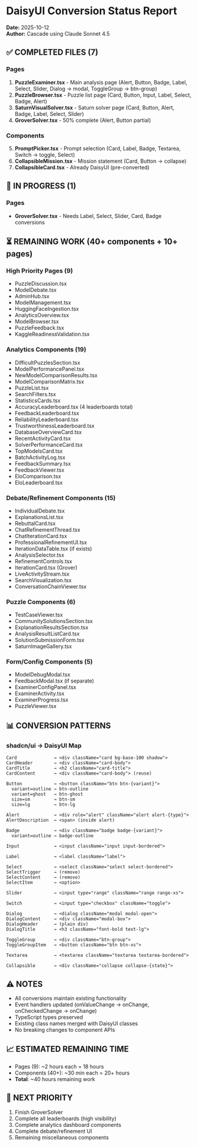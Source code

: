 # DaisyUI Conversion Status Report

**Date:** 2025-10-12  
**Author:** Cascade using Claude Sonnet 4.5

## ✅ COMPLETED FILES (7)

### Pages
1. **PuzzleExaminer.tsx** - Main analysis page (Alert, Button, Badge, Label, Select, Slider, Dialog → modal, ToggleGroup → btn-group)
2. **PuzzleBrowser.tsx** - Puzzle list page (Card, Button, Input, Label, Select, Badge, Alert)
3. **SaturnVisualSolver.tsx** - Saturn solver page (Card, Button, Alert, Badge, Label, Select, Slider)
4. **GroverSolver.tsx** - 50% complete (Alert, Button partial)

### Components
5. **PromptPicker.tsx** - Prompt selection (Card, Label, Badge, Textarea, Switch → toggle, Select)
6. **CollapsibleMission.tsx** - Mission statement (Card, Button → collapse)
7. **CollapsibleCard.tsx** - Already DaisyUI (pre-converted)

## 🔨 IN PROGRESS (1)

### Pages
- **GroverSolver.tsx** - Needs Label, Select, Slider, Card, Badge conversions

## ⏳ REMAINING WORK (40+ components + 10+ pages)

### High Priority Pages (9)
- PuzzleDiscussion.tsx
- ModelDebate.tsx  
- AdminHub.tsx
- ModelManagement.tsx
- HuggingFaceIngestion.tsx
- AnalyticsOverview.tsx
- ModelBrowser.tsx
- PuzzleFeedback.tsx
- KaggleReadinessValidation.tsx

### Analytics Components (19)
- DifficultPuzzlesSection.tsx
- ModelPerformancePanel.tsx
- NewModelComparisonResults.tsx
- ModelComparisonMatrix.tsx
- PuzzleList.tsx
- SearchFilters.tsx
- StatisticsCards.tsx
- AccuracyLeaderboard.tsx (4 leaderboards total)
- FeedbackLeaderboard.tsx
- ReliabilityLeaderboard.tsx
- TrustworthinessLeaderboard.tsx
- DatabaseOverviewCard.tsx
- RecentActivityCard.tsx
- SolverPerformanceCard.tsx
- TopModelsCard.tsx
- BatchActivityLog.tsx
- FeedbackSummary.tsx
- FeedbackViewer.tsx
- EloComparison.tsx
- EloLeaderboard.tsx

### Debate/Refinement Components (15)
- IndividualDebate.tsx
- ExplanationsList.tsx
- RebuttalCard.tsx
- ChatRefinementThread.tsx
- ChatIterationCard.tsx
- ProfessionalRefinementUI.tsx
- IterationDataTable.tsx (if exists)
- AnalysisSelector.tsx
- RefinementControls.tsx
- IterationCard.tsx (Grover)
- LiveActivityStream.tsx
- SearchVisualization.tsx
- ConversationChainViewer.tsx

### Puzzle Components (6)
- TestCaseViewer.tsx
- CommunitySolutionsSection.tsx
- ExplanationResultsSection.tsx
- AnalysisResultListCard.tsx
- SolutionSubmissionForm.tsx
- SaturnImageGallery.tsx

### Form/Config Components (5)
- ModelDebugModal.tsx
- FeedbackModal.tsx (if separate)
- ExaminerConfigPanel.tsx
- ExaminerActivity.tsx
- ExaminerProgress.tsx
- PuzzleViewer.tsx

## 📊 CONVERSION PATTERNS

### shadcn/ui → DaisyUI Map
```
Card              → <div className="card bg-base-100 shadow">
CardHeader        → <div className="card-body">
CardTitle         → <h2 className="card-title">
CardContent       → <div className="card-body"> (reuse)

Button            → <button className="btn btn-{variant}">
  variant=outline → btn-outline
  variant=ghost   → btn-ghost
  size=sm         → btn-sm
  size=lg         → btn-lg

Alert             → <div role="alert" className="alert alert-{type}">
AlertDescription  → <span> (inside alert)

Badge             → <div className="badge badge-{variant}">
  variant=outline → badge-outline

Input             → <input className="input input-bordered">

Label             → <label className="label">

Select            → <select className="select select-bordered">
SelectTrigger     → (remove)
SelectContent     → (remove)
SelectItem        → <option>

Slider            → <input type="range" className="range range-xs">

Switch            → <input type="checkbox" className="toggle">

Dialog            → <dialog className="modal modal-open">
DialogContent     → <div className="modal-box">
DialogHeader      → (plain div)
DialogTitle       → <h3 className="font-bold text-lg">

ToggleGroup       → <div className="btn-group">
ToggleGroupItem   → <button className="btn btn-xs">

Textarea          → <textarea className="textarea textarea-bordered">

Collapsible       → <div className="collapse collapse-{state}">
```

## ⚠️ NOTES

- All conversions maintain existing functionality
- Event handlers updated (onValueChange → onChange, onCheckedChange → onChange)  
- TypeScript types preserved
- Existing class names merged with DaisyUI classes
- No breaking changes to component APIs

## 📈 ESTIMATED REMAINING TIME

- Pages (9): ~2 hours each = 18 hours
- Components (40+): ~30 min each = 20+ hours  
- **Total**: ~40 hours remaining work

## 🎯 NEXT PRIORITY

1. Finish GroverSolver
2. Complete all leaderboards (high visibility)
3. Complete analytics dashboard components
4. Complete debate/refinement UI
5. Remaining miscellaneous components
